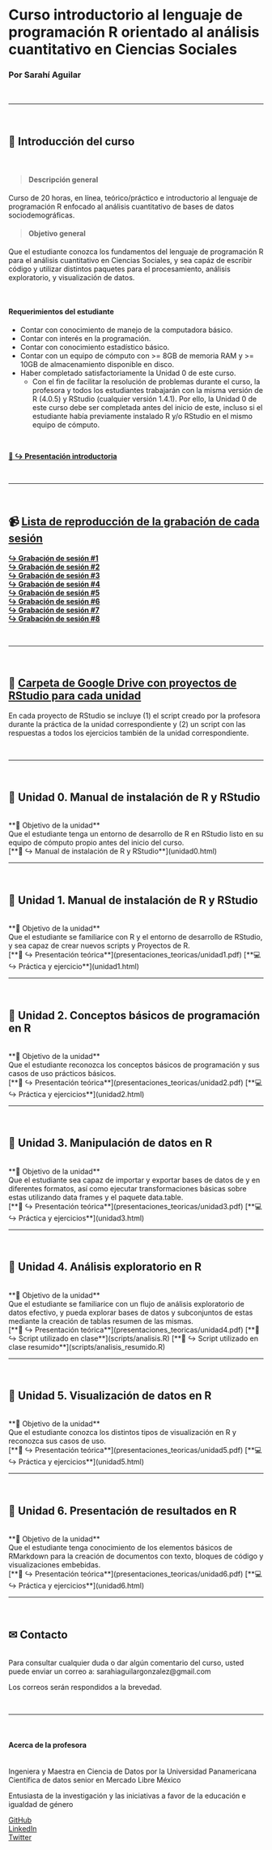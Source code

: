 # Curso introductorio al lenguaje de programación R orientado al análisis cuantitativo en Ciencias Sociales
### Por Sarahí Aguilar

<br/>

***

<br/>

## 🏁 Introducción del curso

<br/>

> #### **Descripción general**  
Curso de 20 horas, en línea, teórico/práctico e introductorio al lenguaje de programación R enfocado al análisis cuantitativo de bases de datos sociodemográficas. 

> #### **Objetivo general**  
Que el estudiante conozca los fundamentos del lenguaje de programación R para el análisis cuantitativo en Ciencias Sociales, y sea capáz de escribir código y utilizar distintos paquetes para el procesamiento, análisis exploratorio, y visualización de datos.  

<br/>

#### **Requerimientos del estudiante**  
* Contar con conocimiento de manejo de la computadora básico.
* Contar con interés en la programación.
* Contar con conocimiento estadístico básico.
* Contar con un equipo de cómputo con >= 8GB de memoria RAM y >= 10GB de almacenamiento disponible en disco.
* Haber completado satisfactoriamente la Unidad 0 de este curso. 
    + Con el fin de facilitar la resolución de problemas durante el curso, la profesora y todos los estudiantes trabajarán con la misma versión de R (4.0.5) y RStudio (cualquier versión 1.4.1). Por ello, la Unidad 0 de este curso debe ser completada antes del inicio de este, incluso si el estudiante había previamente instalado R y/o RStudio en el mismo equipo de cómputo. 

<br/>

[**👋 ↪ Presentación introductoria**](presentaciones_teoricas/intro.pdf)  


<br/>





*** 

<br/>

## 📹 [Lista de reproducción de la grabación de cada sesión](https://www.youtube.com/playlist?list=PLyLpFKjdn75NqNt-iNqy3YcplVJ93W3Be)

[**↪ Grabación de sesión #1**](https://www.youtube.com/watch?v=0D1jr30LfjQ)   
[**↪ Grabación de sesión #2**](https://web.microsoftstream.com/video/30025def-f9c8-42f7-909b-caacf8e453e3)   
[**↪ Grabación de sesión #3**](https://www.youtube.com/watch?v=zUNLDoto4UA)   
[**↪ Grabación de sesión #4**](https://www.youtube.com/watch?v=_2FeGyUcQnM)   
[**↪ Grabación de sesión #5**](https://www.youtube.com/watch?v=kVWf4xlbWwo)   
[**↪ Grabación de sesión #6**](https://web.microsoftstream.com/video/c7f82830-391d-4002-8248-5ef47d92c2c4)   
[**↪ Grabación de sesión #7**](https://web.microsoftstream.com/video/5479c81d-4f08-4f6c-a53d-67c6ec6cbf4d)   
[**↪ Grabación de sesión #8**](https://web.microsoftstream.com/video/4746932d-a0a6-4b45-9c27-c053b6c87c61)   

<br/>





*** 

<br/>

## 📁 [Carpeta de Google Drive con proyectos de RStudio para cada unidad ](https://drive.google.com/drive/folders/1PKNiryfdmfvPCYaE5HDUv2TDKzRqk5Oo?usp=sharing)
En cada proyecto de RStudio se incluye (1) el script creado por la profesora durante la práctica de la unidad correspondiente y (2) un script con las respuestas a todos los ejercicios también de la unidad correspondiente.

<br/>





*** 

<br/>

## 🔵 Unidad 0. Manual de instalación de R y RStudio

<br/>
**🚀 Objetivo de la unidad**
<br/>
Que el estudiante tenga un entorno de desarrollo de R en RStudio listo en su equipo de cómputo propio antes del inicio del curso.

<br/>
[**🔧 ↪ Manual de instalación de R y RStudio**](unidad0.html)  



<br/>





*** 

<br/>

## 🔵 Unidad 1. Manual de instalación de R y RStudio

<br/>
**🚀 Objetivo de la unidad**
<br/>
Que el estudiante se familiarice con R y el entorno de desarrollo de RStudio, y sea capaz de crear nuevos scripts y Proyectos de R.

<br/>
[**📖 ↪ Presentación teórica**](presentaciones_teoricas/unidad1.pdf)  
[**💻 ↪ Práctica y ejercicio**](unidad1.html)  



<br/>





*** 

<br/>

## 🔵 Unidad 2. Conceptos básicos de programación en R

<br/>
**🚀 Objetivo de la unidad**
<br/>
Que el estudiante reconozca los conceptos básicos de programación y sus casos de uso prácticos básicos.

<br/>
[**📖 ↪ Presentación teórica**](presentaciones_teoricas/unidad2.pdf)  
[**💻 ↪ Práctica y ejercicios**](unidad2.html)  


<br/>





*** 

<br/>

## 🔵 Unidad 3. Manipulación de datos en R

<br/>
**🚀 Objetivo de la unidad**
<br/>
Que el estudiante sea capaz de importar y exportar bases de datos de y en diferentes formatos, así como ejecutar transformaciones básicas sobre estas utilizando data frames y el paquete data.table. 

<br/>
[**📖 ↪ Presentación teórica**](presentaciones_teoricas/unidad3.pdf)  
[**💻 ↪ Práctica y ejercicios**](unidad3.html)  

<br/>





*** 

<br/>

## 🔵 Unidad 4. Análisis exploratorio en R

<br/>
**🚀 Objetivo de la unidad**
<br/>
Que el estudiante se familiarice con un flujo de análisis exploratorio de datos efectivo, y pueda explorar bases de datos y subconjuntos de estas mediante la creación de tablas resumen de las mismas.  

<br/>
[**📖 ↪ Presentación teórica**](presentaciones_teoricas/unidad4.pdf)  
[**📄 ↪ Script utilizado en clase**](scripts/analisis.R)  
[**📄 ↪ Script utilizado en clase resumido**](scripts/analisis_resumido.R)

<br/>





*** 

<br/>

## 🔵 Unidad 5. Visualización de datos en R

<br/>
**🚀 Objetivo de la unidad**
<br/>
Que el estudiante conozca los distintos tipos de visualización en R y reconozca sus casos de uso. 

<br/>
[**📖 ↪ Presentación teórica**](presentaciones_teoricas/unidad5.pdf)    
[**💻 ↪ Práctica y ejercicios**](unidad5.html)  

<br/>





*** 

<br/>

## 🔵 Unidad 6. Presentación de resultados en R 

<br/>
**🚀 Objetivo de la unidad**
<br/>
Que el estudiante tenga conocimiento de los elementos básicos de RMarkdown para la creación de documentos con texto, bloques de código y visualizaciones embebidas. 

<br/>
[**📖 ↪ Presentación teórica**](presentaciones_teoricas/unidad6.pdf)    
[**💻 ↪ Práctica y ejercicios**](unidad6.html)  

<br/>




*** 

<br/>

## ✉ Contacto

<br/>
Para consultar cualquier duda o dar algún comentario del curso, usted puede enviar un correo a: sarahiaguilargonzalez@gmail.com  

Los correos serán respondidos a la brevedad. 

<br/>




*** 

<br/>

#### **Acerca de la profesora**

<br/>
Ingeniera y Maestra en Ciencia de Datos por la Universidad Panamericana  
Científica de datos senior en Mercado Libre México  

Entusiasta de la investigación y las iniciativas a favor de la educación e igualdad de género  

[GitHub](https://github.com/sarahiaguilar)  
[LinkedIn](https://www.linkedin.com/in/sarahi-aguilar/)  
[Twitter](https://twitter.com/svrvhi)  
